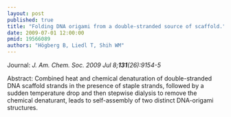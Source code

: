 ```yaml
---
layout: post
published: true
title: "Folding DNA origami from a double-stranded source of scaffold."
date: 2009-07-01 12:00:00
pmid: 19566089
authors: "Högberg B, Liedl T, Shih WM"
---
```


Journal: *J. Am. Chem. Soc. 2009 Jul 8;**131**(26):9154-5*

Abstract: Combined heat and chemical denaturation of double-stranded DNA scaffold strands in the presence of staple strands, followed by a sudden temperature drop and then stepwise dialysis to remove the chemical denaturant, leads to self-assembly of two distinct DNA-origami structures.

